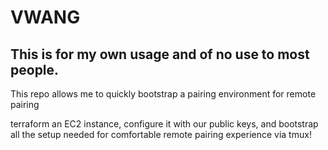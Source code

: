 # VWANG

## This is for my own usage and of no use to most people.

This repo allows me to quickly bootstrap a pairing environment for remote pairing

terraform an EC2 instance, configure it with our public keys, and bootstrap all the setup needed for comfortable remote pairing experience via tmux!
